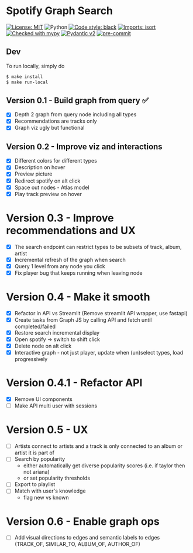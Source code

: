 # Spotify Graph Search

[![License: MIT](https://img.shields.io/badge/License-MIT-yellow.svg)](https://opensource.org/licenses/MIT)
![Python](https://img.shields.io/badge/python-3.10%20%7C%203.11%20%7C%203.12-blue)
[![Code style: black](https://img.shields.io/badge/code%20style-black-000000.svg)](https://github.com/psf/black)
[![Imports: isort](https://img.shields.io/badge/%20imports-isort-%231674b1?style=flat&labelColor=ef8336)](https://pycqa.github.io/isort/)
[![Checked with mypy](https://www.mypy-lang.org/static/mypy_badge.svg)](https://mypy-lang.org/)
[![Pydantic v2](https://img.shields.io/endpoint?url=https://raw.githubusercontent.com/pydantic/pydantic/main/docs/badge/v2.json)](https://pydantic.dev)
[![pre-commit](https://img.shields.io/badge/pre--commit-enabled-brightgreen?logo=pre-commit&logoColor=white)](https://github.com/pre-commit/pre-commit)

## Dev

To run locally, simply do

```bash
$ make install
$ make run-local
```

## Version 0.1 - Build graph from query :white_check_mark:

- [x] Depth 2 graph from query node including all types
- [x] Recommendations are tracks only
- [x] Graph viz ugly but functional

## Version 0.2 - Improve viz and interactions
- [x] Different colors for different types
- [x] Description on hover
- [x] Preview picture
- [x] Redirect spotify on alt click
- [x] Space out nodes - Atlas model
- [x] Play track preview on hover

# Version 0.3 - Improve recommendations and UX
- [x] The search endpoint can restrict types to be subsets of track, album, artist
- [x] Incremental refresh of the graph when search
- [x] Query 1 level from any node you click
- [x] Fix player bug that keeps running when leaving node

# Version 0.4 - Make it smooth
- [x] Refactor in API vs Streamlit (Remove streamlit API wrapper, use fastapi)
- [x] Create tasks from Graph JS by calling API and fetch until completed/failed
- [x] Restore search incremental display
- [x] Open spotify -> switch to shift click
- [x] Delete node on alt click
- [x] Interactive graph - not just player, update when (un)select types, load progressively

# Version 0.4.1 - Refactor API
- [x] Remove UI components
- [ ] Make API multi user with sessions

# Version 0.5 - UX
- [ ] Artists connect to artists and a track is only connected to an album or artist it is part of
- [ ] Search by popularity
  - either automatically get diverse popularity scores (i.e. if taylor then not ariana)
  - or set popularity thresholds
- [ ] Export to playlist
- [ ] Match with user's knowledge
  - flag new vs known

# Version 0.6 - Enable graph ops
- [ ] Add visual directions to edges and semantic labels to edges (TRACK_OF, SIMILAR_TO, ALBUM_OF, AUTHOR_OF)
